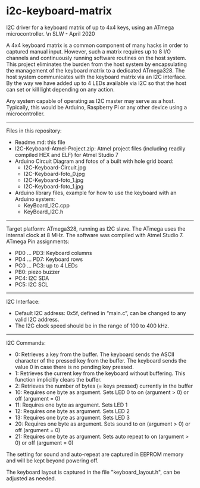 # i2c-keyboard-matrix
I2C driver for a keyboard matrix of up to 4x4 keys, using an ATmega microcontroller. \n
SLW - April 2020

A 4x4 keyboard matrix is a common component of many hacks in order to captured manual input. However, such a matrix requires up to 8 I/O channels and continuously running software routines on the host system. This project eliminates the burden from the host system by encapsulating the management of the keyboard matrix to a dedicated ATmega328. The host system communicates with the keyboard matrix via an I2C interface. By the way we have added up to 4 LEDs available via I2C so that the host can set or kill light depending on any action.

Any system capable of operating as I2C master may serve as a host. Typically, this would be Arduino, Raspberry Pi or any other device using a microcontroller. 

--------------------------------------------------------------------------------------------------------------------
Files in this repository:
- Readme.md: this file
- I2C-Keyboard-Atmel-Project.zip: Atmel project files (including readily compiled HEX and ELF) for Atmel Studio 7
- Arduino Circuit Diagram and fotos of a built with hole grid board: 
  - I2C-Keyboard-Circuit.jpg
  - I2C-Keyboard-foto_0.jpg
  - I2C-Keyboard-foto_1.jpg
  - I2C-Keyboard-foto_1.jpg
- Arduino library files, example for how to use the keyboard with an Arduino system:
  - KeyBoard_I2C.cpp
  - KeyBoard_I2C.h

--------------------------------------------------------------------------------------------------------------------
Target platform: ATmega328, running as I2C slave. The ATmega uses the internal clock at 8 MHz. The software was compiled with Atmel Studio 7. 
ATmega Pin assignments: 
- PD0 ... PD3: Keyboard columns
- PD4 ... PD7: Keyboard rows
- PC0 ... PC3: up to 4 LEDs
- PB0: piezo buzzer
- PC4: I2C SDA
- PC5: I2C SCL

--------------------------------------------------------------------------------------------------------------------
I2C Interface:
- Default I2C address: 0x5f, defined in “main.c”, can be changed to any valid I2C address.
- The I2C clock speed should be in the range of 100 to 400 kHz.

--------------------------------------------------------------------------------------------------------------------
I2C Commands:
- 0: Retrieves a key from the buffer. The keyboard sends the ASCII character of the pressed key from the buffer. The keyboard sends the value 0 in case there is no pending key pressed.
- 1:  Retrieves the current key from the keyboard without buffering. This function implicitly clears the buffer.
- 2:  Retrieves the number of bytes (= keys pressed) currently in the buffer
- 10: Requires one byte as argument. Sets LED 0 to on (argument > 0) or off (argument = 0)
- 11: Requires one byte as argument. Sets LED 1
- 12: Requires one byte as argument. Sets LED 2
- 13: Requires one byte as argument. Sets LED 3
- 20: Requires one byte as argument. Sets sound to on (argument > 0) or off (argument = 0)
- 21: Requires one byte as argument. Sets auto repeat to on (argument > 0) or off (argument = 0)

The setting for sound and auto-repeat are captured in EEPROM memory and will be kept beyond powering off.

The keyboard layout is captured in the file "keyboard_layout.h", can be adjusted as needed.

